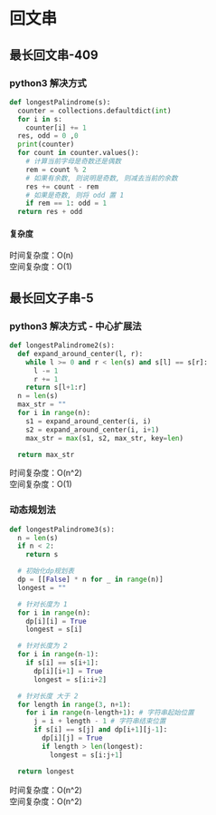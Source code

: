 # 回文串

## 最长回文串-409

### python3 解决方式

```python
def longestPalindrome(s):
  counter = collections.defaultdict(int)
  for i in s:
    counter[i] += 1
  res, odd = 0 ,0
  print(counter)
  for count in counter.values():
    # 计算当前字母是奇数还是偶数
    rem = count % 2
    # 如果有余数, 则说明是奇数, 则减去当前的余数
    res += count - rem
    # 如果是奇数, 则将 odd 置 1
    if rem == 1: odd = 1
  return res + odd
```

#### 复杂度

时间复杂度：O(n) <br/>
空间复杂度：O(1)

## 最长回文子串-5

### python3 解决方式 - 中心扩展法

```python
def longestPalindrome2(s):
  def expand_around_center(l, r):
    while l >= 0 and r < len(s) and s[l] == s[r]:
      l -= 1
      r += 1
    return s[l+1:r]
  n = len(s)
  max_str = ""
  for i in range(n):
    s1 = expand_around_center(i, i)
    s2 = expand_around_center(i, i+1)
    max_str = max(s1, s2, max_str, key=len)

  return max_str
```

时间复杂度：O(n^2) <br/>
空间复杂度：O(1)

### 动态规划法

```python
def longestPalindrome3(s):
  n = len(s)
  if n < 2:
    return s

  # 初始化dp规划表
  dp = [[False] * n for _ in range(n)]
  longest = ""

  # 针对长度为 1
  for i in range(n):
    dp[i][i] = True
    longest = s[i]

  # 针对长度为 2
  for i in range(n-1):
    if s[i] == s[i+1]:
      dp[i][i+1] = True
      longest = s[i:i+2]

  # 针对长度 大于 2
  for length in range(3, n+1):
    for i in range(n-length+1): # 字符串起始位置
      j = i + length - 1 # 字符串结束位置
      if s[i] == s[j] and dp[i+1][j-1]:
        dp[i][j] = True
        if length > len(longest):
          longest = s[i:j+1]

  return longest
```

时间复杂度：O(n^2) <br/>
空间复杂度：O(n^2)
